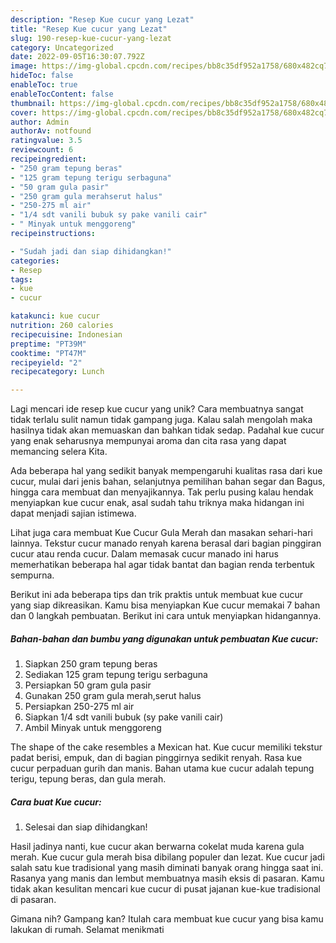 ```yaml
---
description: "Resep Kue cucur yang Lezat"
title: "Resep Kue cucur yang Lezat"
slug: 190-resep-kue-cucur-yang-lezat
category: Uncategorized
date: 2022-09-05T16:30:07.792Z
image: https://img-global.cpcdn.com/recipes/bb8c35df952a1758/680x482cq70/kue-cucur-foto-resep-utama.jpg
hideToc: false
enableToc: true
enableTocContent: false
thumbnail: https://img-global.cpcdn.com/recipes/bb8c35df952a1758/680x482cq70/kue-cucur-foto-resep-utama.jpg
cover: https://img-global.cpcdn.com/recipes/bb8c35df952a1758/680x482cq70/kue-cucur-foto-resep-utama.jpg
author: Admin
authorAv: notfound
ratingvalue: 3.5
reviewcount: 6
recipeingredient:
- "250 gram tepung beras"
- "125 gram tepung terigu serbaguna"
- "50 gram gula pasir"
- "250 gram gula merahserut halus"
- "250-275 ml air"
- "1/4 sdt vanili bubuk sy pake vanili cair"
- " Minyak untuk menggoreng"
recipeinstructions:

- "Sudah jadi dan siap dihidangkan!"
categories:
- Resep
tags:
- kue
- cucur

katakunci: kue cucur 
nutrition: 260 calories
recipecuisine: Indonesian
preptime: "PT39M"
cooktime: "PT47M"
recipeyield: "2"
recipecategory: Lunch

---
```





Lagi mencari ide resep kue cucur yang unik? Cara membuatnya sangat tidak terlalu sulit namun tidak gampang juga. Kalau salah mengolah maka hasilnya tidak akan memuaskan dan bahkan tidak sedap. Padahal kue cucur yang enak seharusnya mempunyai aroma dan cita rasa yang dapat memancing selera Kita.





Ada beberapa hal yang sedikit banyak mempengaruhi kualitas rasa dari kue cucur, mulai dari jenis bahan, selanjutnya pemilihan bahan segar dan Bagus, hingga cara membuat dan menyajikannya. Tak perlu pusing kalau hendak menyiapkan kue cucur enak,      asal sudah tahu triknya maka hidangan ini dapat menjadi sajian istimewa.














Lihat juga cara membuat Kue Cucur Gula Merah dan masakan sehari-hari lainnya. Tekstur cucur manado renyah karena berasal dari bagian pinggiran cucur atau renda cucur. Dalam memasak cucur manado ini harus memerhatikan beberapa hal agar tidak bantat dan bagian renda terbentuk sempurna.






Berikut ini ada beberapa tips dan trik praktis untuk membuat kue cucur yang siap dikreasikan. Kamu bisa menyiapkan Kue cucur memakai 7 bahan dan 0 langkah pembuatan. Berikut ini cara untuk menyiapkan hidangannya.

<!--inarticleads1-->

##### Bahan-bahan dan bumbu yang digunakan untuk pembuatan Kue cucur:

1. Siapkan 250 gram tepung beras
1. Sediakan 125 gram tepung terigu serbaguna
1. Persiapkan 50 gram gula pasir
1. Gunakan 250 gram gula merah,serut halus
1. Persiapkan 250-275 ml air
1. Siapkan 1/4 sdt vanili bubuk (sy pake vanili cair)
1. Ambil  Minyak untuk menggoreng


The shape of the cake resembles a Mexican hat. Kue cucur memiliki tekstur padat berisi, empuk, dan di bagian pinggirnya sedikit renyah. Rasa kue cucur perpaduan gurih dan manis. Bahan utama kue cucur adalah tepung terigu, tepung beras, dan gula merah. 

<!--inarticleads2-->

##### Cara buat Kue cucur:


1. Selesai dan siap dihidangkan!

Hasil jadinya nanti, kue cucur akan berwarna cokelat muda karena gula merah. Kue cucur gula merah bisa dibilang populer dan lezat. Kue cucur jadi salah satu kue tradisional yang masih diminati banyak orang hingga saat ini. Rasanya yang manis dan lembut membuatnya masih eksis di pasaran. Kamu tidak akan kesulitan mencari kue cucur di pusat jajanan kue-kue tradisional di pasaran. 

Gimana nih? Gampang kan? Itulah cara membuat kue cucur yang bisa kamu lakukan di rumah. Selamat menikmati
